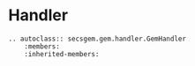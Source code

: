 # Handler

```{eval-rst}
.. autoclass:: secsgem.gem.handler.GemHandler
    :members:
    :inherited-members:
```